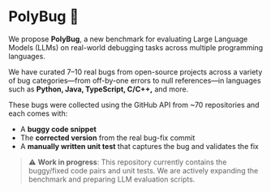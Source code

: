 # PolyBug 🐛

We propose **PolyBug**, a new benchmark for evaluating Large Language Models (LLMs) on real-world debugging tasks across multiple programming languages.

We have curated 7–10 real bugs from open-source projects across a variety of bug categories—from off-by-one errors to null references—in languages such as **Python, Java, TypeScript, C/C++,** and more.

These bugs were collected using the GitHub API from ~70 repositories and each comes with:
- A **buggy code snippet**
- The **corrected version** from the real bug-fix commit
- A **manually written unit test** that captures the bug and validates the fix

> ⚠️ **Work in progress**: This repository currently contains the buggy/fixed code pairs and unit tests. We are actively expanding the benchmark and preparing LLM evaluation scripts.